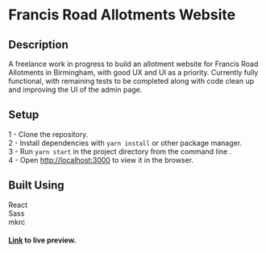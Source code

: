 # Francis Road Allotments Website

## Description
A freelance work in progress to build an allotment website for Francis Road Allotments in Birmingham, with good UX and UI as a priority.
Currently fully functional, with remaining tests to be completed along with code clean up and improving the UI of the admin page.

## Setup
1 - Clone the repository.\
2 - Install dependencies with ```yarn install``` or other package manager.\
3 - Run ```yarn start``` in the project directory from the command line .\
4 - Open [http://localhost:3000](http://localhost:3000) to view it in the browser.

## Built Using
React\
Sass\
mkrc

#### [Link](https://allotments-31a31.firebaseapp.com/) to live preview.
